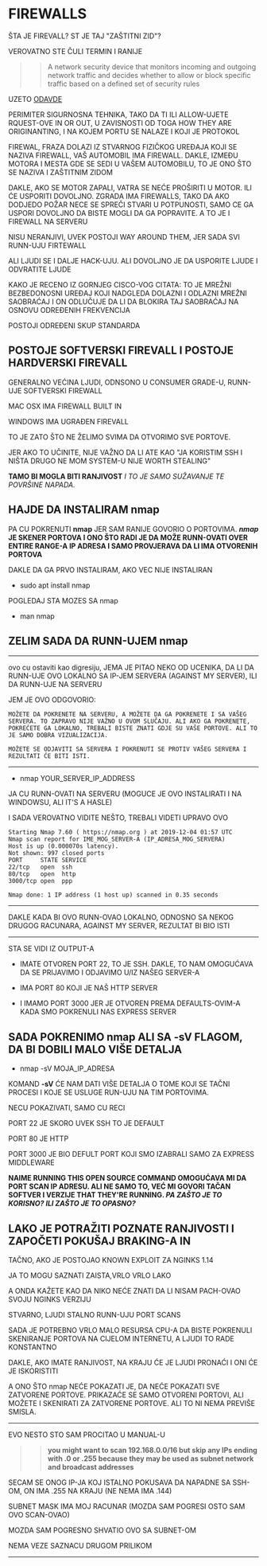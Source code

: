 # FIREWALLS

ŠTA JE FIREVALL? ST JE TAJ "ZAŠTITNI ZID"? 

VEROVATNO STE ČULI TERMIN I RANIJE

>> A network security device that monitors incoming and outgoing network traffic and decides whether to allow or block specific traffic based on a defined set of security rules

UZETO [ODAVDE](https://www.cisco.com/c/en/us/products/security/firewalls/what-is-a-firewall.html)

PERIMITER SIGURNOSNA TEHNIKA, TAKO DA TI ILI ALLOW-UJETE RQUEST-OVE IN OR OUT, U ZAVISNOSTI OD TOGA HOW THEY ARE ORIGINANTING, I NA KOJEM PORTU SE NALAZE I KOJI JE PROTOKOL

FIREWAL, FRAZA DOLAZI IZ STVARNOG FIZIČKOG UREĐAJA KOJI SE NAZIVA FIREWALL, VAŠ AUTOMOBIL IMA FIREWALL. DAKLE, IZMEĐU MOTORA I MESTA GDE SE SEDI U VAŠEM AUTOMOBILU, TO JE ONO ŠTO SE NAZIVA I ZAŠTITNIM ZIDOM

DAKLE, AKO SE MOTOR ZAPALI, VATRA SE NEĆE PROŠIRITI U MOTOR. ILI ĆE USPORITI DOVOLJNO. ZGRADA IMA FIREWALLS, TAKO DA AKO DODJEDO POŽAR NECE SE SPREČI STVARI U POTPUNOSTI, SAMO CE GA USPORI DOVOLJNO DA BISTE MOGLI DA GA POPRAVITE. A TO JE I FIREWALL NA SERVERU

NISU NERANJIVI, UVEK POSTOJI WAY AROUND THEM, JER SADA SVI RUNN-UJU FIRTEWALL

ALI LJUDI SE I DALJE HACK-UJU. ALI DOVOLJNO JE DA USPORITE LJUDE I ODVRATITE LJUDE

KAKO JE RECENO IZ GORNJEG CISCO-VOG CITATA: TO JE MREŽNI BEZBEDONOSNI UREĐAJ KOJI NADGLEDA DOLAZNI I ODLAZNI MREŽNI SAOBRAĆAJ I ON ODLUČUJE DA LI DA BLOKIRA TAJ SAOBRAĆAJ NA OSNOVU ODREĐENIH FREKVENCIJA

POSTOJI ODREĐENI SKUP STANDARDA

## POSTOJE SOFTVERSKI FIREVALL I POSTOJE HARDVERSKI FIREVALL
 
GENERALNO VEĆINA LJUDI, ODNSONO U CONSUMER GRADE-U, RUNN-UJE SOFTVERSKI FIREWALL

MAC OSX IMA FIREWALL BUILT IN

WINDOWS IMA UGRAĐEN FIREVALL

TO JE ZATO ŠTO NE ŽELIMO SVIMA DA OTVORIMO SVE PORTOVE.

JER AKO TO UČINITE, NIJE VAŽNO DA LI ATE KAO "JA KORISTIM SSH I NIŠTA DRUGO NE MOM SYSTEM-U NIJE WORTH STEALING"

**TAMO BI MOGLA BITI RANJIVOST** *I TO JE SAMO SUŽAVANJE TE POVRŠINE NAPADA.* 

## HAJDE DA INSTALIRAM **nmap**

PA CU POKRENUTI **nmap** JER SAM RANIJE GOVORIO O PORTOVIMA. ***nmap* JE SKENER PORTOVA I ONO ŠTO RADI JE DA MOŽE RUNN-OVATI OVER ENTIRE RANGE-A IP ADRESA I SAMO PROVJERAVA DA LI IMA OTVORENIH PORTOVA**

DAKLE DA GA PRVO INSTALIRAM, AKO VEC NIJE INSTALIRAN

- sudo apt install nmap

POGLEDAJ STA MOZES SA nmap

- man nmap

## ZELIM SADA DA RUNN-UJEM nmap

******

ovo cu ostaviti kao digresiju, JEMA JE PITAO NEKO OD UCENIKA, DA LI DA RUNN-UJE OVO LOKALNO SA IP-JEM SERVERA (AGAINST MY SERVER), ILI DA RUNN-UJE NA SERVERU

JEM JE OVO ODGOVORIO:

`MOŽETE DA POKRENETE NA SERVERU, A MOŽETE DA GA POKRENETE I SA VAŠEG SERVERA. TO ZAPRAVO NIJE VAŽNO U OVOM SLUČAJU. ALI AKO GA POKRENETE, POKREĆETE GA LOKALNO, TREBALI BISTE ZNATI GDJE SU VAŠE PORTOVE. ALI TO JE SAMO DOBRA VIZUALIZACIJA.`

`MOŽETE SE ODJAVITI SA SERVERA I POKRENUTI SE PROTIV VAŠEG SERVERA I REZULTATI ĆE BITI ISTI.`

******

- nmap YOUR_SERVER_IP_ADDRESS

JA CU RUNN-OVATI NA SERVERU (MOGUCE JE OVO INSTALIRATI I NA WINDOWSU, ALI IT'S A HASLE)

I SADA VEROVATNO VIDITE NEŠTO, TREBALI VIDETI UPRAVO OVO

```linux
Starting Nmap 7.60 ( https://nmap.org ) at 2019-12-04 01:57 UTC
Nmap scan report for IME_MOG_SERVER-A (IP_ADRESA_MOG_SERVERA)
Host is up (0.000070s latency).
Not shown: 997 closed ports
PORT     STATE SERVICE
22/tcp   open  ssh
80/tcp   open  http
3000/tcp open  ppp

Nmap done: 1 IP address (1 host up) scanned in 0.35 seconds
```

******

DAKLE KADA BI OVO RUNN-OVAO LOKALNO, ODNOSNO SA NEKOG DRUGOG RACUNARA, AGAINST MY SERVER, REZULTAT BI BIO ISTI

******

STA SE VIDI IZ OUTPUT-A

- IMATE OTVOREN PORT 22, TO JE SSH. DAKLE, TO NAM OMOGUĆAVA DA SE PRIJAVIMO I ODJAVIMO U/IZ NAŠEG SERVER-A

- IMA PORT 80 KOJI JE NAŠ HTTP SERVER

- I IMAMO PORT 3000 JER JE OTVOREN PREMA DEFAULTS-OVIM-A KADA SMO POKRENULI NAS EXPRESS SERVER

## SADA POKRENIMO **nmap** ALI SA **-sV** FLAGOM, DA BI DOBILI MALO VIŠE DETALJA

- nmap -sV MOJA_IP_ADRESA

KOMAND **-sV** ĆE NAM DATI VIŠE DETALJA O TOME KOJI SE TAČNI PROCESI I KOJE SE USLUGE RUN-UJU NA TIM PORTOVIMA.

NECU POKAZIVATI, SAMO CU RECI

PORT 22 JE SKORO UVEK SSH TO JE DEFAULT 

PORT 80 JE HTTP

PORT 3000 JE BIO DEFULT PORT KOJI SMO IZABRALI SAMO ZA EXPRESS MIDDLEWARE

**NAIME RUNNING THIS OPEN SOURCE COMMAND OMOGUĆAVA MI DA PORT SCAN IP ADRESU. ALI NE SAMO TO, VEĆ MI GOVORI TAČAN SOFTVER I VERZIJE THAT THEY'RE RUNNING. *PA ZAŠTO JE TO KORISNO? ILI ZAŠTO JE TO OPASNO?***

## LAKO JE POTRAŽITI POZNATE RANJIVOSTI I ZAPOČETI POKUŠAJ BRAKING-A IN

TAČNO, AKO JE POSTOJAO KNOWN EXPLOIT ZA NGINKS 1.14

JA TO MOGU SAZNATI ZAISTA,VRLO VRLO LAKO

A ONDA KAŽETE KAO DA NIKO NEĆE ZNATI DA LI NISAM PACH-OVAO SVOJU NGINKS VERZIJU

STVARNO, LJUDI STALNO RUNN-UJU PORT SCANS

SADA JE POTREBNO VRLO MALO RESURSA CPU-A DA BISTE POKRENULI SKENIRANJE PORTOVA NA CIJELOM INTERNETU, A LJUDI TO RADE KONSTANTNO

DAKLE, AKO IMATE RANJIVOST, NA KRAJU ĆE JE LJUDI PRONAĆI I ONI ĆE JE ISKORISTITI

A ONO ŠTO nmap NEĆE POKAZATI JE, DA NEĆE POKAZATI SVE ZATVORENE PORTOVE. PRIKAZAĆE SE SAMO OTVORENI PORTOVI, ALI MOŽETE I SKENIRATI ZA ZATVORENE PORTOVE. ALI TO NI NEMA PREVIŠE SMISLA.

******

EVO NESTO STO SAM PROCITAO U MANUAL-U

>> **you might want to scan 192.168.0.0/16 but skip any IPs ending with .0 or .255 because they may be used as subnet network and broadcast addresses**

SECAM SE ONOG IP-JA KOJ ISTALNO POKUSAVA DA NAPADNE SA SSH-OM, ON IMA .255 NA KRAJU (NE NEMA IMA .144)

SUBNET MASK IMA MOJ RACUNAR (MOZDA SAM POGRESI OSTO SAM OVO SCAN-OVAO)

MOZDA SAM POGRESNO SHVATIO OVO SA SUBNET-OM

NEMA VEZE SAZNACU DRUGOM PRILIKOM

******
